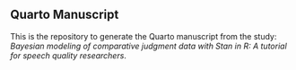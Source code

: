 ## Quarto Manuscript

This is the repository to generate the Quarto manuscript from the study: *Bayesian modeling of comparative judgment data with Stan in R: A tutorial for speech quality researchers*.

